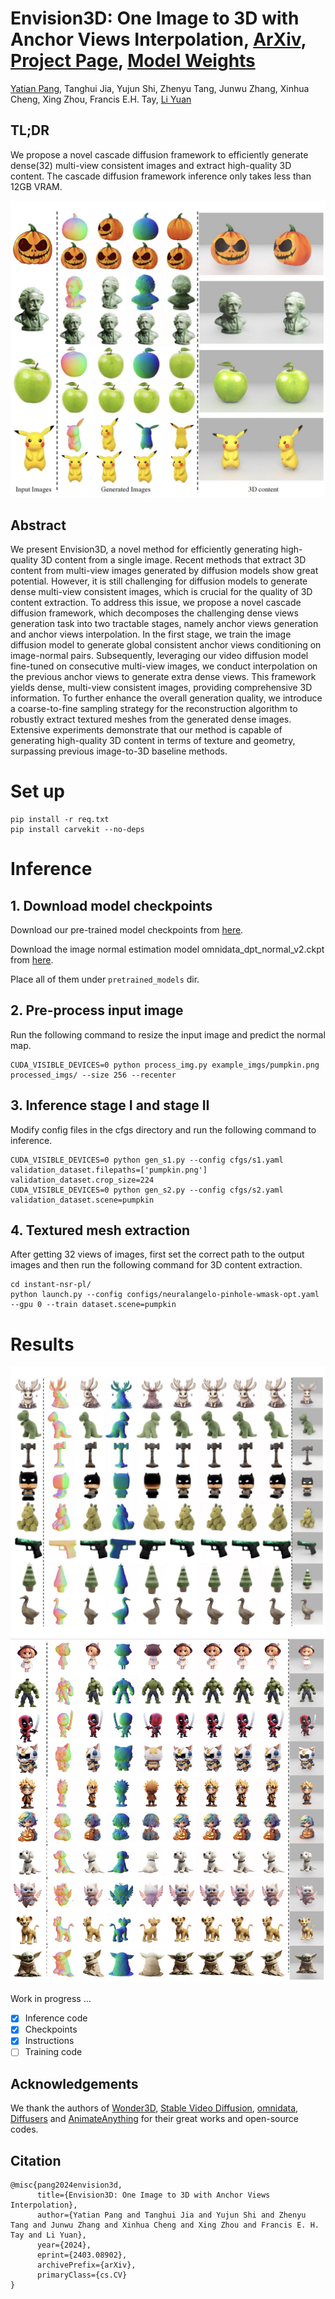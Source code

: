 # Envision3D: One Image to 3D with Anchor Views Interpolation, [ArXiv](https://arxiv.org/abs/2403.08902), [Project Page](), [Model Weights](https://huggingface.co/pytttttt/Envision3D/tree/main)
[Yatian Pang](https://scholar.google.com/citations?user=AZQyNWkAAAAJ&hl=en), Tanghui Jia, Yujun Shi, Zhenyu Tang, Junwu Zhang, Xinhua Cheng, Xing Zhou, Francis E.H. Tay, [Li Yuan](https://yuanli2333.github.io/)


## TL;DR 

We propose a novel cascade diffusion framework to efficiently generate dense(32) multi-view consistent images and extract high-quality 3D content. The cascade diffusion framework inference only takes less than 12GB VRAM. 

![img](/assets/teaser1.jpg)

## Abstract

We present Envision3D, a novel method for efficiently generating high-quality 3D content from a single image. Recent methods that extract 3D content from multi-view images generated by diffusion models show great potential. However, it is still challenging for diffusion models to generate dense multi-view consistent images, which is crucial for the quality of 3D content extraction. To address this issue, we propose a novel cascade diffusion framework, which decomposes the challenging dense views generation task into two tractable stages, namely anchor views generation and anchor views interpolation. In the first stage, we train the image diffusion model to generate global consistent anchor views conditioning on image-normal pairs. Subsequently, leveraging our video diffusion model fine-tuned on consecutive multi-view images, we conduct interpolation on the previous anchor views to generate extra dense views. This framework yields dense, multi-view consistent images, providing comprehensive 3D information. To further enhance the overall generation quality, we introduce a coarse-to-fine sampling strategy for the reconstruction algorithm to robustly extract textured meshes from the generated dense images. Extensive experiments demonstrate that our method is capable of generating high-quality 3D content in terms of texture and geometry, surpassing previous image-to-3D baseline methods.




# Set up

```
pip install -r req.txt
pip install carvekit --no-deps
```

# Inference
## 1. Download model checkpoints
Download our pre-trained model checkpoints from [here](https://huggingface.co/pytttttt/Envision3D/tree/main).

Download the image normal estimation model omnidata_dpt_normal_v2.ckpt from [here](https://huggingface.co/clay3d/omnidata/tree/main).

Place all of them under ```pretrained_models``` dir.

## 2. Pre-process input image

Run the following command to resize the input image and predict the normal map.
```
CUDA_VISIBLE_DEVICES=0 python process_img.py example_imgs/pumpkin.png processed_imgs/ --size 256 --recenter
```
## 3. Inference stage I and stage II

Modify config files in the cfgs directory and run the following command to inference.

```
CUDA_VISIBLE_DEVICES=0 python gen_s1.py --config cfgs/s1.yaml  validation_dataset.filepaths=['pumpkin.png'] validation_dataset.crop_size=224
CUDA_VISIBLE_DEVICES=0 python gen_s2.py --config cfgs/s2.yaml  validation_dataset.scene=pumpkin
```
## 4. Textured mesh extraction

After getting 32 views of images, first set the correct path to the output images and then run the following command for 3D content extraction.

```
cd instant-nsr-pl/
python launch.py --config configs/neuralangelo-pinhole-wmask-opt.yaml --gpu 0 --train dataset.scene=pumpkin
```
# Results
![img](/assets/teaser2.jpg)
![img](/assets/teaser3.jpg)

Work in progress ...
- [x] Inference code
- [x] Checkpoints
- [x] Instructions
- [ ] Training code

## Acknowledgements

We thank the authors of [Wonder3D](https://github.com/xxlong0/Wonder3D), [Stable Video Diffusion](https://stability.ai/research/stable-video-diffusion-scaling-latent-video-diffusion-models-to-large-datasets), [omnidata](https://github.com/EPFL-VILAB/omnidata/tree/main/omnidata_tools/torch), [Diffusers](https://github.com/huggingface/diffusers) and [AnimateAnything](https://github.com/alibaba/animate-anything/tree/main) for their great works and open-source codes.

## Citation
```
@misc{pang2024envision3d,
      title={Envision3D: One Image to 3D with Anchor Views Interpolation}, 
      author={Yatian Pang and Tanghui Jia and Yujun Shi and Zhenyu Tang and Junwu Zhang and Xinhua Cheng and Xing Zhou and Francis E. H. Tay and Li Yuan},
      year={2024},
      eprint={2403.08902},
      archivePrefix={arXiv},
      primaryClass={cs.CV}
}
```
